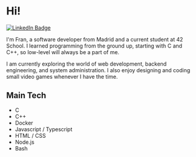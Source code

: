 # Hi!

[![LinkedIn Badge](https://img.shields.io/badge/LinkedIn-0077B5?style=for-the-badge&logo=linkedin&logoColor=white)](https://www.linkedin.com/in/francisco-mor%C3%A1n-47123588/)

I'm Fran, a software developer from Madrid and a current student at 42 School. I learned programming from the ground up, starting with C and C++, so low-level will always be a part of me.

I am currently exploring the world of web development, backend engineering, and system administration. I also enjoy designing and coding small video games whenever I have the time.

## Main Tech

- C
- C++
- Docker
- Javascript / Typescript
- HTML / CSS
- Node.js
- Bash
